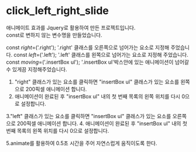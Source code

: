 # click_left_right_slide

애니메이트 효과를 Jquery로 활용하여 만든 프로젝트입니다.  
const로 변하지 않는 변수명을 만들었습니다.

const $right=$('.right');  '.right' 클래스를 오른쪽으로 넘어가는 요소로 지정해 주었습니다. 
const $left=$('.left'); '.left' 클래스를 왼쪽으로 넘어가는 요소로 지정해 주었습니다.
const $moving=$('.insertBox ul'); '.insertBox ul'박스안에 있는 애니메이션이 넘어갈 수 있게끔 지정해주었습니다. 

1. "right" 클래스가 있는 요소를 클릭하면 "insertBox ul" 클래스가 있는 요소를 왼쪽으로 200픽셀 애니메이션 합니다.
2. 애니메이션이 완료된 후 "insertBox ul" 내의 첫 번째 목록의 왼쪽 위치를 다시 0으로 설정합니다.

3."left" 클래스가 있는 요소를 클릭하면 "insertBox ul" 클래스가 있는 요소를 오른쪽으로 200픽셀 애니메이션 합니다.
4. 애니메이션이 완료된 후 "insertBox ul" 내의 첫 번째 목록의 왼쪽 위치를 다시 0으로 설정합니다.

5.animate를 활용하여 0.5초 시간을 주어 자연스럽게 움직이도록 한다.
